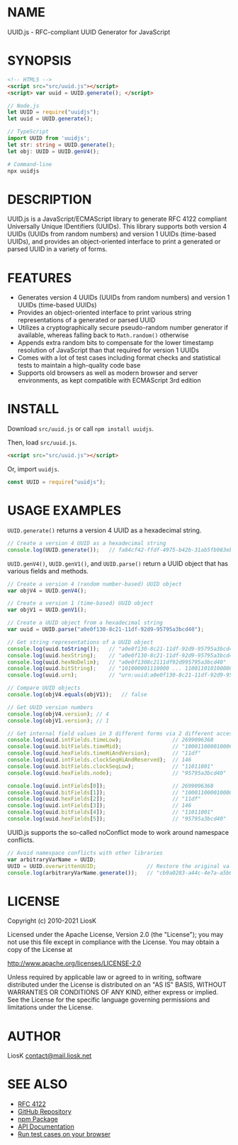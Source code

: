 # NAME

UUID.js - RFC-compliant UUID Generator for JavaScript

# SYNOPSIS

```html
<!-- HTML5 -->
<script src="src/uuid.js"></script>
<script> var uuid = UUID.generate(); </script>
```

```javascript
// Node.js
let UUID = require("uuidjs");
let uuid = UUID.generate();
```

```typescript
// TypeScript
import UUID from 'uuidjs';
let str: string = UUID.generate();
let obj: UUID = UUID.genV4();
```

```bash
# Command-line
npx uuidjs
```

# DESCRIPTION

UUID.js is a JavaScript/ECMAScript library to generate RFC 4122 compliant Universally Unique IDentifiers (UUIDs). This library supports both version 4 UUIDs (UUIDs from random numbers) and version 1 UUIDs (time-based UUIDs), and provides an object-oriented interface to print a generated or parsed UUID in a variety of forms.

# FEATURES

* Generates version 4 UUIDs (UUIDs from random numbers) and version 1 UUIDs (time-based UUIDs)
* Provides an object-oriented interface to print various string representations of a generated or parsed UUID
* Utilizes a cryptographically secure pseudo-random number generator if available, whereas falling back to `Math.random()` otherwise
* Appends extra random bits to compensate for the lower timestamp resolution of JavaScript than that required for version 1 UUIDs
* Comes with a lot of test cases including format checks and statistical tests to maintain a high-quality code base
* Supports old browsers as well as modern browser and server environments, as kept compatible with ECMAScript 3rd edition

# INSTALL

Download `src/uuid.js` or call `npm install uuidjs`.

Then, load `src/uuid.js`.

```html
<script src="src/uuid.js"></script>
```

Or, import `uuidjs`.

```javascript
const UUID = require("uuidjs");
```

# USAGE EXAMPLES

`UUID.generate()` returns a version 4 UUID as a hexadecimal string.

```javascript
// Create a version 4 UUID as a hexadecimal string
console.log(UUID.generate());   // fa84cf42-ffdf-4975-b42b-31ab5fb983eb
```

`UUID.genV4()`, `UUID.genV1()`, and `UUID.parse()` return a UUID object that has various fields and methods.

```javascript
// Create a version 4 (random number-based) UUID object
var objV4 = UUID.genV4();

// Create a version 1 (time-based) UUID object
var objV1 = UUID.genV1();

// Create a UUID object from a hexadecimal string
var uuid = UUID.parse("a0e0f130-8c21-11df-92d9-95795a3bcd40");

// Get string representations of a UUID object
console.log(uuid.toString());   // "a0e0f130-8c21-11df-92d9-95795a3bcd40"
console.log(uuid.hexString);    // "a0e0f130-8c21-11df-92d9-95795a3bcd40"
console.log(uuid.hexNoDelim);   // "a0e0f1308c2111df92d995795a3bcd40"
console.log(uuid.bitString);    // "101000001110000 ... 1100110101000000"
console.log(uuid.urn);          // "urn:uuid:a0e0f130-8c21-11df-92d9-95795a3bcd40"

// Compare UUID objects
console.log(objV4.equals(objV1));   // false

// Get UUID version numbers
console.log(objV4.version); // 4
console.log(objV1.version); // 1

// Get internal field values in 3 different forms via 2 different accessors
console.log(uuid.intFields.timeLow);                // 2699096368
console.log(uuid.bitFields.timeMid);                // "1000110000100001"
console.log(uuid.hexFields.timeHiAndVersion);       // "11df"
console.log(uuid.intFields.clockSeqHiAndReserved);  // 146
console.log(uuid.bitFields.clockSeqLow);            // "11011001"
console.log(uuid.hexFields.node);                   // "95795a3bcd40"

console.log(uuid.intFields[0]);                     // 2699096368
console.log(uuid.bitFields[1]);                     // "1000110000100001"
console.log(uuid.hexFields[2]);                     // "11df"
console.log(uuid.intFields[3]);                     // 146
console.log(uuid.bitFields[4]);                     // "11011001"
console.log(uuid.hexFields[5]);                     // "95795a3bcd40"
```

UUID.js supports the so-called noConflict mode to work around namespace conflicts.

```javascript
// Avoid namespace conflicts with other libraries
var arbitraryVarName = UUID;
UUID = UUID.overwrittenUUID;                // Restore the original value
console.log(arbitraryVarName.generate());   // "cb9a0283-a44c-4e7a-a5b0-9cd2876e952b"
```

# LICENSE

Copyright (c) 2010-2021 LiosK

Licensed under the Apache License, Version 2.0 (the "License");
you may not use this file except in compliance with the License.
You may obtain a copy of the License at

http://www.apache.org/licenses/LICENSE-2.0

Unless required by applicable law or agreed to in writing, software
distributed under the License is distributed on an "AS IS" BASIS,
WITHOUT WARRANTIES OR CONDITIONS OF ANY KIND, either express or implied.
See the License for the specific language governing permissions and
limitations under the License.

# AUTHOR

LiosK <contact@mail.liosk.net>

# SEE ALSO

* [RFC 4122](https://www.ietf.org/rfc/rfc4122.txt)
* [GitHub Repository](https://github.com/LiosK/UUID.js)
* [npm Package](https://www.npmjs.com/package/uuidjs)
* [API Documentation](https://liosk.github.io/UUID.js/docs/)
* [Run test cases on your browser](https://liosk.github.io/UUID.js/test/browser.html)
